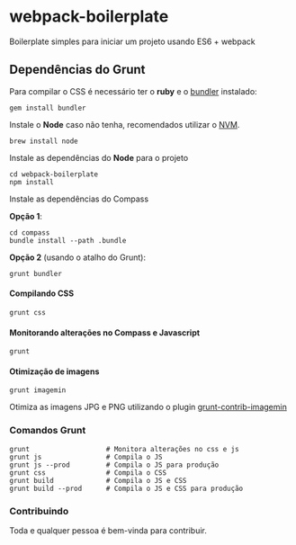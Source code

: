 # webpack-boilerplate
Boilerplate simples para iniciar um projeto usando ES6 + webpack

## Dependências do Grunt

Para compilar o CSS é necessário ter o **ruby** e o [bundler](http://www.bundler.io/) instalado:

```shell
gem install bundler
```

Instale o **Node** caso não tenha, recomendados utilizar o [NVM](https://github.com/creationix/nvm).

```
brew install node
```

Instale as dependências do **Node** para o projeto

```
cd webpack-boilerplate
npm install
```

Instale as dependências do Compass

**Opção 1**:

```
cd compass
bundle install --path .bundle
```

**Opção 2** (usando o atalho do Grunt):

```shell
grunt bundler
```

#### Compilando CSS

```shell
grunt css
```

#### Monitorando alterações no Compass e Javascript

```shell
grunt
```

#### Otimização de imagens

```shell
grunt imagemin
```

Otimiza as imagens JPG e PNG utilizando o plugin [grunt-contrib-imagemin](https://github.com/gruntjs/grunt-contrib-imagemin)

### Comandos Grunt

```
grunt                   # Monitora alterações no css e js
grunt js                # Compila o JS
grunt js --prod         # Compila o JS para produção
grunt css               # Compila o CSS
grunt build             # Compila o JS e CSS
grunt build --prod      # Compila o JS e CSS para produção
```

### Contribuindo 

Toda e qualquer pessoa é bem-vinda para contribuir.
